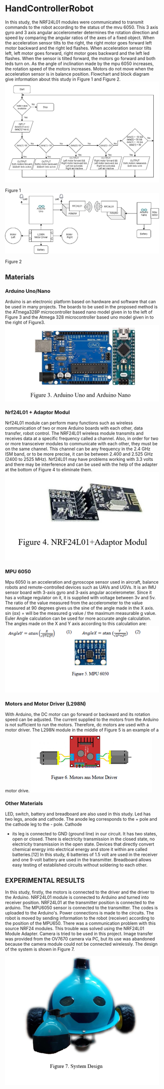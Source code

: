 # HandControllerRobot

In this study, the NRF24L01 modules were communicated to transmit commands to the robot according to the status of the mvu 6050. This 3 axis gyro and 3 axis angular accelerometer determines the rotation direction and speed by comparing the angular ratios of the axes of a fixed object. When the acceleration sensor tilts to the right, the right motor goes forward left motor backward and the right led flashes. When acceleration sensor tilts left, left motor goes forward, right motor goes backward and the left led flashes. When the sensor is tilted forward, the motors go forward and both leds turn on. As the angle of inclination made by the mpu 6050 increases, the rotation speed of the motors increases. Motors do not move when the acceleration sensor is in balance position. Flowchart and block diagram give information about this study in Figure 1 and Figure 2.
![alt text](https://github.com/Burakzdd/HandControllerRobot/blob/main/system%20flowchart.png)

Figure 1
![alt text](https://github.com/Burakzdd/HandControllerRobot/blob/main/blog%20diagram.png)


Figure 2

## Materials 
### Arduino Uno/Nano

Arduino is an electronic platform based on hardware and software that can be used in many projects. The boards to be used in the proposed method is the ATmega328P microcontroller based nano model given in to the left of Figure 3 and the Atmega 328 microcontroller based uno model given in to the right of Figure3.
![alt text](https://github.com/Burakzdd/HandControllerRobot/blob/main/arduino.png)
###	Nrf24L01 + Adaptor Modul

Nrf24L01 module can perform many functions such as wireless communication of two or more Arduino boards with each other, data transfer, robot control. The NRF24L01 wireless module transmits and receives data at a specific frequency called a channel. Also, in order for two or more transceiver modules to communicate with each other, they must be on the same channel. This channel can be any frequency in the 2.4 GHz ISM band, or to be more precise, it can be between 2.400 and 2.525 GHz (2400 to 2525 MHz). Nrf24L01 may have problems working with 3.3 volts and there may be interference and can be used with the help of the adapter at the bottom of Figure 4 to eliminate them.
![alt text](https://github.com/Burakzdd/HandControllerRobot/blob/main/nrf.png)

###  MPU 6050

Mpu 6050 is an acceleration and gyroscope sensor used in aircraft, balance robots and remote-controlled devices such as UAVs and UGVs. It is an IMU sensor board with 3-axis gyro and 3-axis angular accelerometer. Since it has a voltage regulator on it, it is supplied with voltage between 3v and 5v. The ratio of the value measured from the accelerometer to the value measured at 90 degrees gives us the sine of the angle made in the X axis. sin (αx) = will be the measured g value / the maximum measurable g value. Euler Angle calculation can be used for more accurate angle calculation. The angles made on the X and Y axis according to this calculation are:
![alt text](https://github.com/Burakzdd/HandControllerRobot/blob/main/mpu.png)

### Motors and Motor Driver (L298N)
With Arduino, the DC motor can go forward or backward and its rotation speed can be adjusted. The current supplied to the motors from the Arduino is not sufficient to run the motors. Therefore, dc motors are used with a motor driver. The L298N module in the middle of Figure 5 is an example of a motor drive.
![alt text](https://github.com/Burakzdd/HandControllerRobot/blob/main/motor.png)

### Other Materials
LED, switch, battery and breadboard are also used in this study. Led has two legs, anode and cathode. The anode leg corresponds to the + pole and the cathode leg to the - pole. Cathode
- its leg is connected to GND (ground line) in our circuit. It has two states, open or closed. There is electricity transmission in the closed state, no electricity transmission in the open state. Devices that directly convert chemical energy into electrical energy and store it within are called batteries.[12] In this study, 6 batteries of 1.5 volt are used in the receiver and one 9-volt battery are used in the transmitter. Breadboard allows easy testing of established circuits without soldering to each other.

## EXPERIMENTAL RESULTS
In this study, firstly, the motors is connected to the driver and the driver to the Arduino. NRF24L01 module is connected to Arduino and turned into receiver position. NRF24L01 at the transmitter position is connected to the arduino. The MPU6050 sensor is connected to the transmitter. The codes is uploaded to the Arduino's. Power connections is made to the circuits. The robot is moved by sending information to the robot (receiver) according to the position of the MPU650. There was a communication problem with this source NRF24 modules. This trouble was solved using the NRF24L01 Module Adapter. Camera is tried to be used in this project. Image transfer was provided from the OV7670 camera via PC, but its use was abandoned because the camera module could not be connected wirelessly. The design of the system is shown in Figure 7.

![alt text](https://github.com/Burakzdd/HandControllerRobot/blob/main/sytem_design.png)
